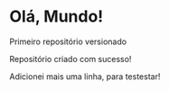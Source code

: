 # Olá, Mundo!
 Primeiro repositório versionado

 Repositório criado com sucesso!

 Adicionei mais uma linha, para testestar!

